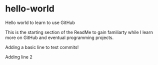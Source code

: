 # hello-world
Hello world to learn to use GitHub

This is the starting section of the ReadMe to gain familiarty while I learn more on GitHub and eventual programming projects.

Adding a basic line to test commits!

Adding line 2
